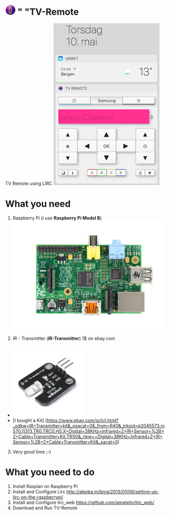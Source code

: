 # ![Logo](https://github.com/bjarnet3/TV-Remote/blob/master/TV%20Remote/Assets.xcassets/AppIcon.appiconset/macOS_32pt_%401x.png)   "   "TV-Remote

TV Remote using LIRC
![Screenshot of TV-Remote](https://github.com/bjarnet3/TV-Remote/blob/master/_resources/Screenshot_of_TV-Remote.png) 

# What you need
1. Raspberry Pi (i use **Raspberry Pi Model B**)
![Raspberry Pi Model B](https://github.com/bjarnet3/TV-Remote/blob/master/_resources/raspberry-pi-rev_b.jpg)
2. IR - Transmitter (**IR-Transmitter**) 1$ on ebay.com
- ![Single IR-Transmitter](https://github.com/bjarnet3/TV-Remote/blob/master/_resources/ir-transmitter.jpg) 
- [I bought a Kit] (https://www.ebay.com/sch/i.html?_odkw=IR+Transmitter+kit&_osacat=0&_from=R40&_trksid=p2045573.m570.l1313.TR0.TRC0.H0.X+Digital+38KHz+Infrared+2+IR+Sensor+%2B+2+Cable+Transmitter+Kit.TRS0&_nkw=+Digital+38KHz+Infrared+2+IR+Sensor+%2B+2+Cable+Transmitter+Kit&_sacat=0)
3. Very good time ;-)

# What you need to do
1. Install Raspian on Raspberry Pi
2. Install and Configure Lirc
http://alexba.in/blog/2013/01/06/setting-up-lirc-on-the-raspberrypi/
3. Install and Configure lirc_web
https://github.com/amatelin/lirc_web/
4. Download and Run TV-Remote
